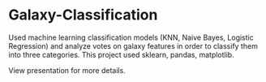 # Galaxy-Classification

Used machine learning classification models (KNN, Naive Bayes, Logistic Regression) and analyze votes on galaxy features in order to classify them into three categories. 
This project used sklearn, pandas, matplotlib. 

View presentation for more details.
